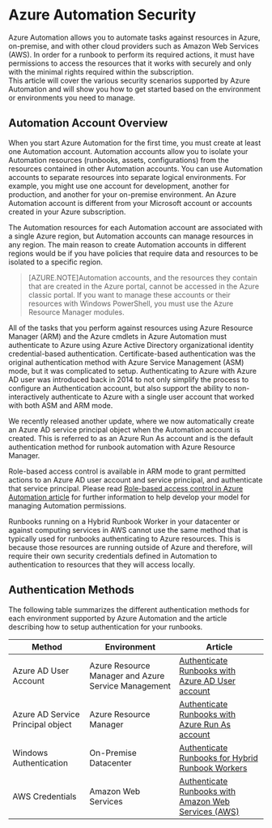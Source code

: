 <properties
   pageTitle="Azure Automation Security"
   description="This article provides an overview of security and the different authentication methods available for Automation Accounts in Azure Automation."
   services="automation"
   documentationCenter=""
   authors="MGoedtel"
   manager="jwhit"
   editor="tysonn" />
<tags
   ms.service="automation"
   ms.devlang="na"
   ms.topic="get-started-article"
   ms.tgt_pltfrm="na"
   ms.workload="infrastructure-services"
   ms.date="04/08/2016"
   ms.author="magoedte" />

# Azure Automation Security
Azure Automation allows you to automate tasks against resources in Azure, on-premise, and with other cloud providers such as Amazon Web Services (AWS).  In order for a runbook to perform its required actions, it must have permissions to access the resources that it works with securely and only with the minimal rights required within the subscription.  
This article will cover the various security scenarios supported by Azure Automation and will show you how to get started based on the environment or environments you need to manage.  

## Automation Account Overview
When you start Azure Automation for the first time, you must create at least one Automation account. Automation accounts allow you to isolate your Automation resources (runbooks, assets, configurations) from the resources contained in other Automation accounts. You can use Automation accounts to separate resources into separate logical environments. For example, you might use one account for development, another for production, and another for your on-premise environment.  An Azure Automation account is different from your Microsoft account or accounts created in your Azure subscription.

The Automation resources for each Automation account are associated with a single Azure region, but Automation accounts can manage resources in any region. The main reason to create Automation accounts in different regions would be if you have policies that require data and resources to be isolated to a specific region.

>[AZURE.NOTE]Automation accounts, and the resources they contain that are created in the Azure portal, cannot be accessed in the Azure classic portal. If you want to manage these accounts or their resources with Windows PowerShell, you must use the Azure Resource Manager modules.

All of the tasks that you perform against resources using Azure Resource Manager (ARM) and the Azure cmdlets in Azure Automation must authenticate to Azure using Azure Active Directory organizational identity credential-based authentication.  Certificate-based  authentication was the original authentication method with Azure Service Management (ASM) mode, but it was complicated to setup.  Authenticating to Azure with Azure AD user was introduced back in 2014 to not only simplify the process to configure an Authentication account, but also support the ability to non-interactively authenticate to Azure with a single user account that worked with both ASM and ARM mode.   

We recently released another update, where we now automatically create an Azure AD service principal object when the Automation account is created. This is referred to as an Azure Run As account and is the default authentication method for runbook automation with Azure Resource Manager.     

Role-based access control is available in ARM mode to grant permitted actions to an Azure AD user account and service principal, and authenticate that service principal.  Please read [Role-based access control in Azure Automation article](../automation/automation-role-based-access-control.md) for further information to help develop your model for managing Automation permissions.  

Runbooks running on a Hybrid Runbook Worker in your datacenter or against computing services in AWS cannot use the same method that is typically used for runbooks authenticating to Azure resources.  This is because those resources are running outside of Azure and therefore, will require their own security credentials defined in Automation to authentication to resources that they will access locally.  

## Authentication Methods

The following table summarizes the different authentication methods for each environment supported by Azure Automation and the article describing how to setup authentication for your runbooks.

Method  |  Environment  | Article
----------|----------|----------
Azure AD User Account | Azure Resource Manager and Azure Service Management | [Authenticate Runbooks with Azure AD User account](../automation/automation-sec-configure-aduser-account.md)
Azure AD Service Principal object | Azure Resource Manager | [Authenticate Runbooks with Azure Run As account](../automation/automation-sec-configure-azure-runas-account.md)
Windows Authentication | On-Premise Datacenter | [Authenticate Runbooks for Hybrid Runbook Workers](../automation/automation-hybrid-runbook-worker.md)
AWS Credentials | Amazon Web Services | [Authenticate Runbooks with Amazon Web Services (AWS)](../automation/automation-sec-configure-aws-account.md)
